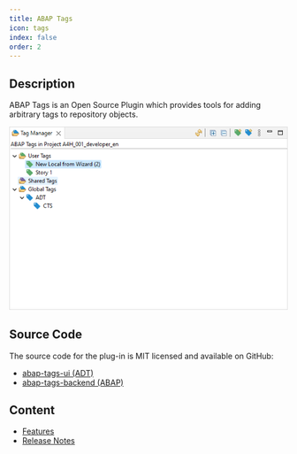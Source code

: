 ```yaml
---
title: ABAP Tags
icon: tags
index: false
order: 2
---
```


## Description

ABAP Tags is an Open Source Plugin which provides tools for adding arbitrary tags to repository objects.

![Tag Manager View](./img/tag-manager-view.png)

## Source Code

The source code for the plug-in is MIT licensed and available on GitHub:

- [abap-tags-ui (ADT)](https://github.com/DevEpos/eclipse-adt-plugins/tree/main/features/tags)
- [abap-tags-backend (ABAP)](https://github.com/DevEpos/abap-tags-backend)

## Content

- [Features](features/)
- [Release Notes](release-notes/)
